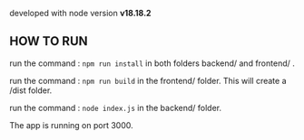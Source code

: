 developed with node version **v18.18.2**

## HOW TO RUN 

run the command : `npm run install` in both folders backend/ and frontend/ .

run the command : `npm run build` in the frontend/ folder. This will create a /dist folder.

run the command :  `node index.js` in the backend/ folder.

The app is running on port 3000.
